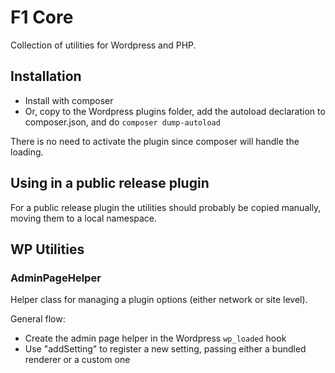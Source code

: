 # F1 Core

Collection of utilities for Wordpress and PHP.

## Installation

 * Install with composer
 * Or, copy to the Wordpress plugins folder, add the autoload declaration to composer.json, and do
 `composer dump-autoload`

There is no need to activate the plugin since composer will handle the loading.

## Using in a public release plugin

For a public release plugin the utilities should probably be copied manually, moving them to a local namespace.

## WP Utilities

### AdminPageHelper

Helper class for managing a plugin options (either network or site level).

General flow:

 * Create the admin page helper in the Wordpress `wp_loaded` hook
 * Use "addSetting" to register a new setting, passing either a bundled renderer or a custom one
